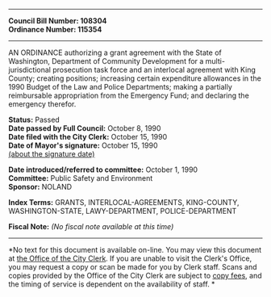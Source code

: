 * * * * *  
  
**Council Bill Number: [](#h0)[](#h2)108304**   
**Ordinance Number: 115354**  
  
* * * * *  
  
AN ORDINANCE authorizing a grant agreement with the State of Washington, Department of Community Development for a multi-jurisdictional prosecution task force and an interlocal agreement with King County; creating positions; increasing certain expenditure allowances in the 1990 Budget of the Law and Police Departments; making a partially reimbursable appropriation from the Emergency Fund; and declaring the emergency therefor.  
  
**Status:** Passed   
**Date passed by Full Council:** October 8, 1990   
**Date filed with the City Clerk:** October 15, 1990   
**Date of Mayor's signature:** October 15, 1990   
[(about the signature date)](/~public/approvaldate.htm)   
  
  
**Date introduced/referred to committee:** October 1, 1990   
**Committee:** Public Safety and Environment   
**Sponsor:** NOLAND   
  
**Index Terms:** GRANTS, INTERLOCAL-AGREEMENTS, KING-COUNTY, WASHINGTON-STATE, LAWY-DEPARTMENT, POLICE-DEPARTMENT  
  
**Fiscal Note:** *(No fiscal note available at this time)*  
  
* * * * *  
  
*No text for this document is available on-line. You may view this document at [the Office of the City Clerk](http://www.seattle.gov/leg/clerk/contactUs.htm). If you are unable to visit the Clerk's Office, you may request a copy or scan be made for you by Clerk staff. Scans and copies provided by the Office of the City Clerk are subject to [copy fees](http://clerk.seattle.gov/~public/clerkfees.htm), and the timing of service is dependent on the availability of staff. *  
  
  
